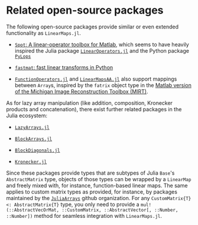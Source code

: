 # Related open-source packages

The following open-source packages provide similar or even extended functionality as
`LinearMaps.jl`.

*   [`Spot`: A linear-operator toolbox for Matlab](https://github.com/mpf/spot),
    which seems to have heavily inspired the Julia package
    [`LinearOperators.jl`](https://github.com/JuliaSmoothOptimizers/LinearOperators.jl)
    and the Python package [`PyLops`](https://github.com/equinor/pylops)

*   [`fastmat`: fast linear transforms in Python](https://pypi.org/project/fastmat/)

*   [`FunctionOperators.jl`](https://github.com/hakkelt/FunctionOperators.jl)
    and [`LinearMapsAA.jl`](https://github.com/JeffFessler/LinearMapsAA.jl)
    also support mappings between `Array`s, inspired by the `fatrix` object type in the
    [Matlab version of the Michigan Image Reconstruction Toolbox (MIRT)](https://github.com/JeffFessler/mirt).

As for lazy array manipulation (like addition, composition, Kronecker products and concatenation),
there exist further related packages in the Julia ecosystem:

*   [`LazyArrays.jl`](https://github.com/JuliaArrays/LazyArrays.jl)

*   [`BlockArrays.jl`](https://github.com/JuliaArrays/BlockArrays.jl)

*   [`BlockDiagonals.jl`](https://github.com/invenia/BlockDiagonals.jl)

*   [`Kronecker.jl`](https://github.com/MichielStock/Kronecker.jl)

Since these packages provide types that are subtypes of Julia `Base`'s `AbstractMatrix` type,
objects of those types can be wrapped by a `LinearMap` and freely mixed with, for instance,
function-based linear maps. The same applies to custom matrix types as provided, for instance,
by packages maintained by the [`JuliaArrays`](https://github.com/JuliaArrays) github organization.
For any `CustomMatrix{T} <: AbstractMatrix{T}` type, you only need to provide a
`mul!(::AbstractVecOrMat, ::CustomMatrix, ::AbstractVector[, ::Number, ::Number])` method for
seamless integration with `LinearMaps.jl`.